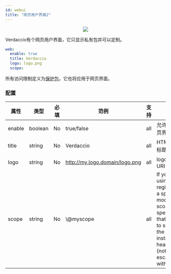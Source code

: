 ```yaml
---
id: webui
title: "网页用户界面2"
---
```



<p align="center"><img src="https://github.com/verdaccio/verdaccio/blob/master/assets/gif/verdaccio_big_30.gif?raw=true"></p>

Verdaccio有个网页用户界面，它只显示私有包并可以定制。

```yaml
web:
  enable: true
  title: Verdaccio
  logo: logo.png
  scope:
```

所有访问限制定义为[保护包](protect-your-dependencies.md)，它也将应用于网页界面。

### 配置

| 属性     | 类型      | 必填 | 范例                             | 支持  | 描述                                                                                                                                                   |
| ------ | ------- | -- | ------------------------------ | --- | ---------------------------------------------------------------------------------------------------------------------------------------------------- |
| enable | boolean | No | true/false                     | all | 允许显示网页界面                                                                                                                                             |
| title  | string  | No | Verdaccio                      | all | HTML 页眉标题说明                                                                                                                                          |
| logo   | string  | No | http://my.logo.domain/logo.png | all | logo 位于的URI                                                                                                                                          |
| scope  | string  | No | \\@myscope                   | all | If you're using this registry for a specific module scope, specify that scope to set it in the webui instructions header (note: escape @ with \\@) |